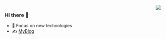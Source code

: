 <img align="right" src="https://github-readme-stats.vercel.app/api?username=2890841438&show_icons=true&icon_color=CE1D2D&text_color=718096&bg_color=ffffff&hide_title=true" />

### Hi there 👋

<!--
**2890841438/2890841438** is a ✨ _special_ ✨ repository because its `README.md` (this file) appears on your GitHub profile.

Here are some ideas to get you started:

- 🔭 I’m currently working on ...
- 🌱 I’m currently learning ...
- 👯 I’m looking to collaborate on ...
- 🤔 I’m looking for help with ...
- 💬 Ask me about ...
- 📫 How to reach me: ...
- 😄 Pronouns: ...
- ⚡ Fun fact: ...
-->
- :orange_book: Focus on new technologies
- ✍️ [MyBlog](https://dimples.top)
